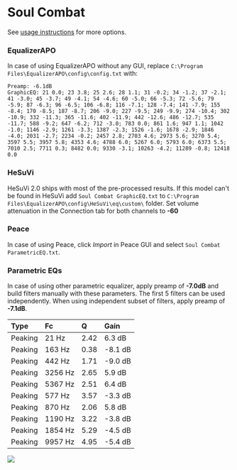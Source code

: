 # Soul Combat
See [usage instructions](https://github.com/jaakkopasanen/AutoEq#usage) for more options.

### EqualizerAPO
In case of using EqualizerAPO without any GUI, replace `C:\Program Files\EqualizerAPO\config\config.txt`
with:
```
Preamp: -6.1dB
GraphicEQ: 21 0.0; 23 3.8; 25 2.6; 28 1.1; 31 -0.2; 34 -1.2; 37 -2.1; 41 -3.0; 45 -3.7; 49 -4.1; 54 -4.6; 60 -5.0; 66 -5.3; 72 -5.6; 79 -5.9; 87 -6.3; 96 -6.5; 106 -6.8; 116 -7.1; 128 -7.4; 141 -7.9; 155 -8.4; 170 -8.5; 187 -8.7; 206 -9.0; 227 -9.5; 249 -9.9; 274 -10.4; 302 -10.9; 332 -11.3; 365 -11.6; 402 -11.9; 442 -12.6; 486 -12.7; 535 -11.7; 588 -9.2; 647 -6.2; 712 -3.0; 783 0.0; 861 1.6; 947 1.1; 1042 -1.0; 1146 -2.9; 1261 -3.3; 1387 -2.3; 1526 -1.6; 1678 -2.9; 1846 -4.0; 2031 -2.7; 2234 -0.2; 2457 2.8; 2703 4.6; 2973 5.6; 3270 5.4; 3597 5.5; 3957 5.8; 4353 4.6; 4788 6.0; 5267 6.0; 5793 6.0; 6373 5.5; 7010 2.5; 7711 0.3; 8482 0.0; 9330 -3.1; 10263 -4.2; 11289 -0.8; 12418 0.0
```

### HeSuVi
HeSuVi 2.0 ships with most of the pre-processed results. If this model can't be found in HeSuVi add
`Soul Combat GraphicEQ.txt` to `C:\Program Files\EqualizerAPO\config\HeSuVi\eq\custom\` folder.
Set volume attenuation in the Connection tab for both channels to **-60**

### Peace
In case of using Peace, click *Import* in Peace GUI and select `Soul Combat ParametricEQ.txt`.

### Parametric EQs
In case of using other parametric equalizer, apply preamp of **-7.0dB** and build filters manually
with these parameters. The first 5 filters can be used independently.
When using independent subset of filters, apply preamp of **-7.1dB**.

| Type    | Fc      |    Q | Gain    |
|:--------|:--------|:-----|:--------|
| Peaking | 21 Hz   | 2.42 | 6.3 dB  |
| Peaking | 163 Hz  | 0.38 | -8.1 dB |
| Peaking | 442 Hz  | 1.71 | -9.0 dB |
| Peaking | 3256 Hz | 2.65 | 5.9 dB  |
| Peaking | 5367 Hz | 2.51 | 6.4 dB  |
| Peaking | 577 Hz  | 3.57 | -3.3 dB |
| Peaking | 870 Hz  | 2.06 | 5.8 dB  |
| Peaking | 1190 Hz | 3.22 | -3.8 dB |
| Peaking | 1854 Hz | 5.29 | -4.5 dB |
| Peaking | 9957 Hz | 4.95 | -5.4 dB |

![](https://raw.githubusercontent.com/jaakkopasanen/AutoEq/master/results/innerfidelity/sbaf-serious/Soul%20Combat/Soul%20Combat.png)